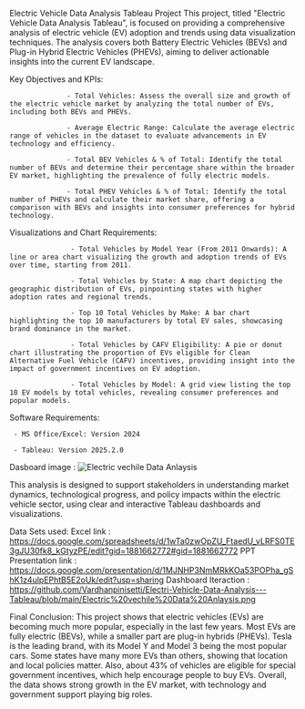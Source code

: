 Electric Vehicle Data Analysis Tableau Project
This project, titled "Electric Vehicle Data Analysis Tableau", is focused on providing a comprehensive analysis of electric vehicle (EV) adoption and trends using data visualization techniques. The analysis covers both Battery Electric Vehicles (BEVs) and Plug-in Hybrid Electric Vehicles (PHEVs), aiming to deliver actionable insights into the current EV landscape.

Key Objectives and KPIs:

                  - Total Vehicles: Assess the overall size and growth of the electric vehicle market by analyzing the total number of EVs, including both BEVs and PHEVs.

                  - Average Electric Range: Calculate the average electric range of vehicles in the dataset to evaluate advancements in EV technology and efficiency.

                  - Total BEV Vehicles & % of Total: Identify the total number of BEVs and determine their percentage share within the broader EV market, highlighting the prevalence of fully electric models.

                  - Total PHEV Vehicles & % of Total: Identify the total number of PHEVs and calculate their market share, offering a comparison with BEVs and insights into consumer preferences for hybrid technology.

Visualizations and Chart Requirements:

                   - Total Vehicles by Model Year (From 2011 Onwards): A line or area chart visualizing the growth and adoption trends of EVs over time, starting from 2011.

                   - Total Vehicles by State: A map chart depicting the geographic distribution of EVs, pinpointing states with higher adoption rates and regional trends.

                   - Top 10 Total Vehicles by Make: A bar chart highlighting the top 10 manufacturers by total EV sales, showcasing brand dominance in the market.

                   - Total Vehicles by CAFV Eligibility: A pie or donut chart illustrating the proportion of EVs eligible for Clean Alternative Fuel Vehicle (CAFV) incentives, providing insight into the impact of government incentives on EV adoption.

                   - Total Vehicles by Model: A grid view listing the top 10 EV models by total vehicles, revealing consumer preferences and popular models.

Software Requirements:

     - MS Office/Excel: Version 2024

     - Tableau: Version 2025.2.0
Dasboard image :  ![Electric vechile Data Anlaysis](https://github.com/user-attachments/assets/bf721515-447a-4234-8009-d25248b46553)

This analysis is designed to support stakeholders in understanding market dynamics, technological progress, and policy impacts within the electric vehicle sector, using clear and interactive Tableau dashboards and visualizations.


Data Sets used: Excel link : https://docs.google.com/spreadsheets/d/1wTa0zwOpZU_FtaedU_vLRFS0TE3gJU30fk8_kGtyzPE/edit?gid=1881662772#gid=1881662772
PPT Presentation link : https://docs.google.com/presentation/d/1MJNHP3NmMRkKOa53POPha_gShK1z4ulpEPhtB5E2oUk/edit?usp=sharing
Dashboard Iteraction : https://github.com/Vardhanpinisetti/Electri-Vehicle-Data-Analysis---Tableau/blob/main/Electric%20vechile%20Data%20Anlaysis.png


Final Conclusion: 
This project shows that electric vehicles (EVs) are becoming much more popular, especially in the last few years. Most EVs are fully electric (BEVs), while a smaller part are plug-in hybrids (PHEVs). Tesla is the leading brand, with its Model Y and Model 3 being the most popular cars. Some states have many more EVs than others, showing that location and local policies matter. Also, about 43% of vehicles are eligible for special government incentives, which help encourage people to buy EVs. Overall, the data shows strong growth in the EV market, with technology and government support playing big roles.
